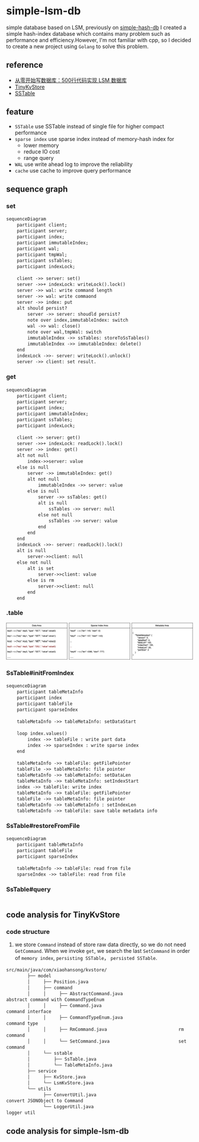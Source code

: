 # simple-lsm-db

simple database based on LSM, previously on [simple-hash-db](https://github.com/0x822a5b87/simple-hash-db) I created a simple hash-index database which contains many problem such as performance and efficiency.However, I'm not familiar with cpp, so I decided to create a new project using `Golang` to solve this problem.

## reference

- [从零开始写数据库：500行代码实现 LSM 数据库](https://zhuanlan.zhihu.com/p/374535126)
- [TinyKvStore](https://github.com/x-hansong/TinyKvStore)
- [SSTable](https://www.scylladb.com/glossary/sstable/)

## feature

- `SSTable` use SSTable instead of single file for higher compact performance
- `sparse index` use sparse index instead of memory-hash index for
  - lower memory
  - reduce IO cost
  - range query
- `WAL` use write ahead log to improve the reliability
- `cache` use cache to improve query performance

## sequence graph

### set

```mermaid
sequenceDiagram
    participant client;
    participant server;
    participant index;
    participant immutableIndex;
    participant wal;
    participant tmpWal;
    participant ssTables;
    participant indexLock;

    client ->> server: set()
    server ->>+ indexLock: writeLock().lock()
    server ->> wal: write command length
    server ->> wal: write commaond
    server ->> index: put
    alt should persist?
        server ->> server: shoudld persist?
        note over index,immutableIndex: switch
        wal ->> wal: close()
        note over wal,tmpWal: switch
        immutableIndex ->> ssTables: storeToSsTables()
        immutableIndex ->> immutableIndex: delete()
    end
    indexLock ->>- server: writeLock().unlock()
    server ->> client: set result.
```

### get

```mermaid
sequenceDiagram
    participant client;
    participant server;
    participant index;
    participant immutableIndex;
    participant ssTables;
    participant indexLock;

    client ->> server: get()
    server ->>+ indexLock: readLock().lock()
    server ->> index: get()
    alt not null
        index->>server: value
    else is null
        server ->> immutableIndex: get()
        alt not null
            immutableIndex ->> server: value
        else is null
            server ->> ssTables: get()
            alt is null
                ssTables ->> server: null
            else not null
                ssTables ->> server: value
            end
        end
    end
    indexLock ->>- server: readLock().lock()
    alt is null
        server->>client: null
    else not null
        alt is set
            server->>client: value
        else is rm
            server->>client: null
        end
    end
```

### .table

![.table structure](./resources/_table.jpg)

### SsTable#initFromIndex

```mermaid
sequenceDiagram
    participant tableMetaInfo
    participant index
    participant tableFile
    participant sparseIndex

    tableMetaInfo ->> tableMetaInfo: setDataStart

    loop index.values()
        index ->> tableFile : write part data
        index ->> sparseIndex : write sparse index
    end

    tableMetaInfo ->> tableFile: getFilePointer
    tableFile ->> tableMetaInfo: file pointer
    tableMetaInfo ->> tableMetaInfo: setDataLen
    tableMetaInfo ->> tableMetaInfo: setIndexStart
    index ->> tableFile: write index
    tableMetaInfo ->> tableFile: getFilePointer
    tableFile ->> tableMetaInfo: file pointer
    tableMetaInfo ->> tableMetaInfo : setIndexLen
    tableMetaInfo ->> tableFile: save table metadata info
```

### SsTable#restoreFromFile

```mermaid
sequenceDiagram
    participant tableMetaInfo
    participant tableFile
    participant sparseIndex

    tableMetaInfo ->> tableFile: read from file
    sparseIndex ->> tableFile: read from file
```

### SsTable#query

```mermaid

```

## code analysis for TinyKvStore

### code structure

1. we store `Command` instead of store raw data directly, so we do not need `GetCommand`. When we invoke `get`, we search the last `SetCommand` in order of `memory index`, `persisting SSTable`， `persisted SSTable`.

```
src/main/java/com/xiaohansong/kvstore/
        ├── model
        │     ├── Position.java
        │     ├── command
        │     │     ├── AbstractCommand.java                     abstract command with CommandTypeEnum
        │     │     ├── Command.java                             command interface
        │     │     ├── CommandTypeEnum.java                     command type
        │     │     ├── RmCommand.java                           rm command
        │     │     └── SetCommand.java                          set command
        │     └── sstable
        │         ├── SsTable.java                               
        │         └── TableMetaInfo.java
        ├── service
        │     ├── KvStore.java
        │     └── LsmKvStore.java
        └── utils
              ├── ConvertUtil.java                               convert JSONObject to Command
              └── LoggerUtil.java                                logger util
```

## code analysis for simple-lsm-db
